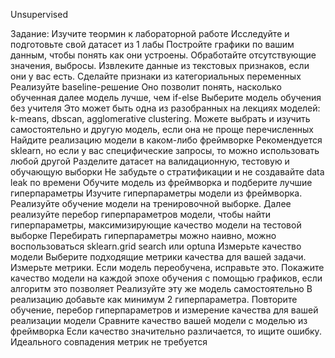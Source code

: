 Unsupervised

Задание:
Изучите теормин к лабораторной работе
Исследуйте и подготовьте свой датасет из 1 лабы
Постройте графики по вашим данным, чтобы понять как они устроены. Обработайте отсутствующие значения, выбросы. Извлеките данные из текстовых признаков, если они у вас есть. Сделайте признаки из категориальных переменных
Реализуйте baseline-решение
Оно позволит понять, насколько обученная далее модель лучше, чем if-else
Выберите модель обучения без учителя
Это может быть одна из разобранных на лекциях моделей: k-means, dbscan, agglomerative clustering. Можете выбрать и изучить самостоятельно и другую модель, если она не проще перечисленных
Найдите реализацию модели в каком-либо фреймворке 
Рекомендуется sklearn, но если у вас специфические запросы, то можно использовать любой другой
Разделите датасет на валидационную, тестовую и обучающую выборки
Не забудьте о стратификации и не создавайте data leak по времени
Обучите модель из фреймворка и подберите лучшие гиперпараметры
Изучите гиперпараметры модели из фреймворка. Реализуйте обучение модели на тренировочной выборке. Далее реализуйте перебор гиперпараметров модели, чтобы найти гиперпараметры, максимизирующие качество модели на тестовой выборке
Перебирать гиперпараметры можно наивно, можно воспользоваться sklearn.grid search или optuna
Измерьте качество модели
Выберите подходящие метрики качества для вашей задачи. Измерьте метрики. Если модель переобучена, исправьте это. Покажите качество модели на каждой эпохе обучения с помощью графиков, если алгоритм это позволяет
Реализуйте эту же модель самостоятельно
В реализацию добавьте как минимум 2 гиперпараметра. Повторите обучение, перебор гиперпараметров и измерение качества для вашей реализации модели
Сравните качество вашей модели с моделью из фреймворка
Если качество значительно различается, то ищите ошибку. Идеального совпадения метрик не требуется
